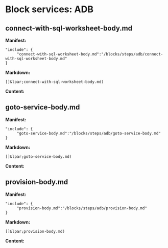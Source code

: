# Block services: ADB
## connect-with-sql-worksheet-body.md
**Manifest:**
```
"include": {
     "connect-with-sql-worksheet-body.md":"/blocks/steps/adb/connect-with-sql-worksheet-body.md"
}
```

**Markdown:**
```
[]&lpar;connect-with-sql-worksheet-body.md)
```

**Content:**
 
[](include:connect-with-sql-worksheet-body.md)
 
## goto-service-body.md
**Manifest:**
```
"include": {
     "goto-service-body.md":"/blocks/steps/adb/goto-service-body.md"
}
```

**Markdown:**
```
[]&lpar;goto-service-body.md)
```

**Content:**
 
[](include:goto-service-body.md)
 
## provision-body.md
**Manifest:**
```
"include": {
     "provision-body.md":"/blocks/steps/adb/provision-body.md"
}
```

**Markdown:**
```
[]&lpar;provision-body.md)
```

**Content:**
 
[](include:provision-body.md)
 